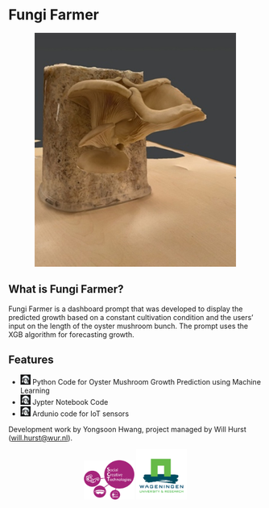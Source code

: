 # Fungi Farmer
<p align="center">
<img src="https://github.com/SCT-lab/FungiFarmer/blob/main/Images/OM.jpg" width="400">
</p>

## What is Fungi Farmer?
Fungi Farmer is a dashboard prompt that was developed to display the predicted growth based on a constant cultivation condition and the users’ input on the length of the oyster mushroom bunch. The prompt uses the XGB algorithm for forecasting growth.

## Features
* <img src="https://github.com/SCT-lab/DigiFungi/blob/main/images/logo.png" width="20"> Python Code for Oyster Mushroom Growth Prediction using Machine Learning
* <img src="https://github.com/SCT-lab/DigiFungi/blob/main/images/logo.png" width="20"> Jypter Notebook Code
* <img src="https://github.com/SCT-lab/DigiFungi/blob/main/images/logo.png" width="20"> Ardunio code for IoT sensors

Development work by Yongsoon Hwang, project managed by Will Hurst (will.hurst@wur.nl). 

<p align="center">
  <a href="https://www.linkedin.com/company/sct-lab"><img src="https://github.com/SCT-lab/DigiFungi/blob/main/images/SCT-WUR.png" alt="SCT Lab" width="100"></a>
  <a href="https://www.wur.nl/en.htm"><img src="https://github.com/SCT-lab/DigiFungi/blob/main/images/Wur-logo.png" alt="WUR" width="100"></a>
</p>

